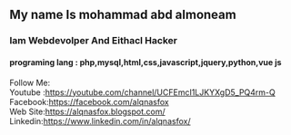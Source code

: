 <h2>My name Is mohammad abd almoneam</h2>
<h3>Iam <strong>Webdevolper And Eithacl Hacker</strong></h3>
<h4>programing lang : php,mysql,html,css,javascript,jquery,python,vue js</h4>
<p>
Follow Me:<br>
Youtube :<a href="https://youtube.com/channel/UCFEmcI1LJKYXgD5_PQ4rm-Q">https://youtube.com/channel/UCFEmcI1LJKYXgD5_PQ4rm-Q</a><br>
Facebook:<a href="https://facebook.com/alqnasfox">https://facebook.com/alqnasfox</a><br>
Web Site:<a href="https://alqnasfox.blogspot.com">https://alqnasfox.blogspot.com/</a><br>
Linkedin:<a href="https://www.linkedin.com/in/alqnasfox/">https://www.linkedin.com/in/alqnasfox/</a><br>
</p>

<!---
qnfox/qnfox is a ✨ special ✨ repository because its `README.md` (this file) appears on your GitHub profile.
You can click the Preview link to take a look at your changes.
--->
